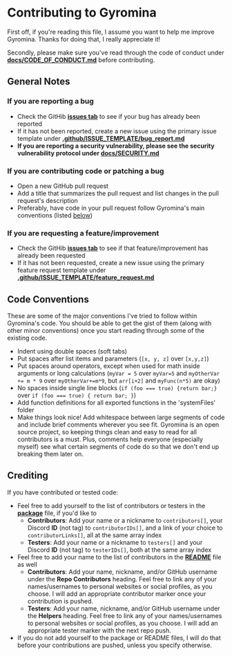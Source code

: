 # Contributing to Gyromina

First off, if you're reading this file, I assume you want to help me improve Gyromina. Thanks for doing that, I really appreciate it!

Secondly, please make sure you've read through the code of conduct under **[docs/CODE_OF_CONDUCT.md](CODE_OF_CONDUCT.md)** before contributing.

## General Notes

### If you are reporting a bug

* Check the GitHib **[issues tab](https://github.com/Lowie375/Gyromina/issues)** to see if your bug has already been reported
* If it has not been reported, create a new issue using the primary issue template under **[.github/ISSUE_TEMPLATE/bug_report.md](/.github/ISSUE_TEMPLATE/bug_report.md)**
* **If you are reporting a security vulnerability, please see the security vulnerability protocol under [**docs/SECURITY.md**](SECURITY.md)**

### If you are contributing code or patching a bug

* Open a new GitHub pull request
* Add a title that summarizes the pull request and list changes in the pull request's description
* Preferably, have code in your pull request follow Gyromina's main conventions (listed [below](#code-conventions)\)

### If you are requesting a feature/improvement

* Check the GitHib **[issues tab](https://github.com/Lowie375/Gyromina/issues)** to see if that feature/improvement has already been requested
* If it has not been requested, create a new issue using the primary feature request template under **[.github/ISSUE_TEMPLATE/feature_request.md](/.github/ISSUE_TEMPLATE/feature_request.md)**

## Code Conventions

These are some of the major conventions I've tried to follow within Gyromina's code. You should be able to get the gist of them (along with other minor conventions) once you start reading through some of the existing code.

* Indent using double spaces (soft tabs)
* Put spaces after list items and parameters (`[x, y, z]` over `[x,y,z]`)
* Put spaces around operators, except when used for math inside arguments or long calculations (`myVar = 5` over `myVar=5` and `myOtherVar += m * 9` over `myOtherVar+=m*9`, but `arr[i+2]` and `myFunc(n*5)` are okay)
* No spaces inside single line blocks (`if (foo === true) {return bar;}` over `if (foo === true) { return bar; }`)
* Add function definitions for all exported functions in the 'systemFiles' folder
* Make things look nice! Add whitespace between large segments of code and include brief comments wherever you see fit. Gyromina is an open source project, so keeping things clean and easy to read for all contributors is a must. Plus, comments help everyone (especially myself) see what certain segments of code do so that we don't end up breaking them later on.

## Crediting

If you have contributed or tested code:

* Feel free to add yourself to the list of contributors or testers in the **[package](/package.json)** file, if you'd like to
  * **Contributors**: Add your name or a nickname to `contributors[]`, your Discord **ID** (not tag) to `contributorIDs[]`, and a link of your choice to `contributorLinks[]`, all at the same array index
  * **Testers**: Add your name or a nickname to `testers[]` and your Discord **ID** (not tag) to `testerIDs[]`, both at the same array index
* Feel free to add your name to the list of contributors in the **[README](/README)** file as well
  * **Contributors**: Add your name, nickname, and/or GitHub username under the **Repo Contributors** heading. Feel free to link any of your names/usernames to personal websites or social profiles, as you choose. I will add an appropriate contributor marker once your contribution is pushed.
  * **Testers**: Add your name, nickname, and/or GitHub username under the **Helpers** heading. Feel free to link any of your names/usernames to personal websites or social profiles, as you choose. I will add an appropriate tester marker with the next repo push.
* If you do not add yourself to the package or README files, I will do that before your contributions are pushed, unless you specify otherwise.

